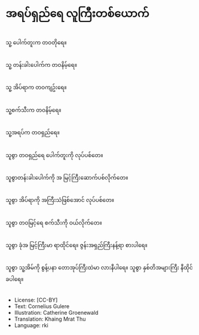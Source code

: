 # အရပ်ရှည်ရေ လူကြီးတစ်ယောက်

##
သူ့ ပေါက်တူးက တဝတိုရေ။

##
သူ့ တန်းခါးပေါက်က တဝနိမ့်ရေ။

##
သူ့ အိပ်ရာက တဝကျဥ်းရေ။

##
သူ့စက်သီးက တဝနိမ့်ရေ။

##
သူ့အရပ်က တဝရှည်ရေ။

##
သူစွာ တဝရှည်ရေ ပေါက်တူးကို လုပ်ပစ်တေ။

##
သူစွာတန်းခါးပေါက်ကို အ မြင့်ကြီးဆောက်ပစ်လိုက်တေ။

##
သူစွာ အိပ်ရာကို အကြီးသံဖြစ်အောင် လုပ်ပစ်တေ။

##
သူစွာ တဝမြင့်ရေ စက်သီးကို ဝယ်လိုက်တေ။

##
သူစွာ ခုံအ မြင့်ကြီးမာ ရာထိုင်ရေ။ ဇွန်းအရှည်ကြီးနန့်ရာ စားပါရေ။

##
သူစွာ သူ့အိမ်ကို စွန့်ပနာ တောအုပ်ကြီးထဲမာ လားနီပါရေ။ သူစွာ နှစ်တိအများကြီး နီထိုင်ခပါရေ။

##
* License: [CC-BY]
* Text: Cornelius Gulere
* Illustration: Catherine Groenewald
* Translation: Khaing Mrat Thu
* Language: rki
